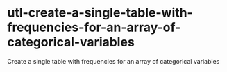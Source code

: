 # utl-create-a-single-table-with-frequencies-for-an-array-of-categorical-variables
Create a single table with frequencies for an array of categorical variables
